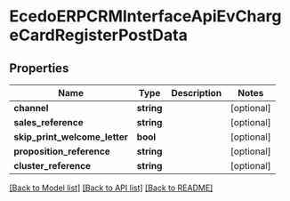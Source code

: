 # EcedoERPCRMInterfaceApiEvChargeCardRegisterPostData

## Properties
Name | Type | Description | Notes
------------ | ------------- | ------------- | -------------
**channel** | **string** |  | [optional] 
**sales_reference** | **string** |  | [optional] 
**skip_print_welcome_letter** | **bool** |  | [optional] 
**proposition_reference** | **string** |  | [optional] 
**cluster_reference** | **string** |  | [optional] 

[[Back to Model list]](../README.md#documentation-for-models) [[Back to API list]](../README.md#documentation-for-api-endpoints) [[Back to README]](../README.md)


